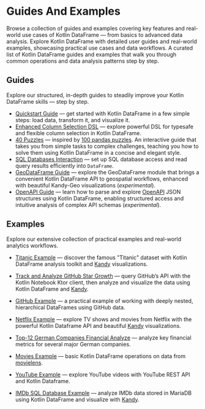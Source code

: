 # Guides And Examples

<web-summary>
Browse a collection of guides and examples covering key features and real-world use cases of Kotlin DataFrame — from basics to advanced data analysis.
</web-summary>

<card-summary>
Explore Kotlin DataFrame with detailed user guides and real-world examples, 
showcasing practical use cases and data workflows.
</card-summary>

<link-summary>
A curated list of Kotlin DataFrame guides and examples that walk you through common operations and data analysis patterns step by step.
</link-summary>

<!--- TODO: add more guides (migration from pandas and others) and replace GH notebooks with topics --->

## Guides

Explore our structured, in-depth guides to steadily improve your Kotlin DataFrame skills — step by step.

* [Quickstart Guide](quickstart.md) — get started with Kotlin DataFrame in a few simple steps: 
load data, transform it, and visualize it.
* [Enhanced Column Selection DSL](https://blog.jetbrains.com/kotlin/2024/07/enhanced-column-selection-dsl-in-kotlin-dataframe/)
 — explore powerful DSL for typesafe and flexible column selection in Kotlin DataFrame.
* [40 Puzzles](https://github.com/Kotlin/dataframe/blob/master/examples/notebooks/puzzles/40%20puzzles.ipynb)
 — inspired by [100 pandas puzzles](https://github.com/ajcr/100-pandas-puzzles).
  An interactive guide that takes you from simple tasks to complex challenges,
teaching you how to solve them using Kotlin DataFrame in a concise and elegant style.
* [SQL Databases Interaction](readSqlDatabases.md)
 — set up SQL database access and read query results efficiently into `DataFrame`.
* [GeoDataFrame Guide](https://kotlin.github.io/kandy/geo-plotting-guide.html)
  — explore the GeoDataFrame module that brings a convenient Kotlin DataFrame API to geospatial workflows, 
enhanced with beautiful Kandy-Geo visualizations (*experimental*).
* [OpenAPI Guide](https://github.com/Kotlin/dataframe/blob/master/examples/notebooks/json/KeyValueAndOpenApi.ipynb)
 — learn how to parse and explore [OpenAPI](https://swagger.io) JSON structures using Kotlin DataFrame, 
enabling structured access and intuitive analysis of complex API schemas (*experimental*).


## Examples

Explore our extensive collection of practical examples and real-world analytics workflows.

* [Titanic Example](https://github.com/Kotlin/dataframe/blob/master/examples/notebooks/titanic/Titanic.ipynb) 
 — discover the famous "Titanic"
 dataset with Kotlin DataFrame analysis toolkit 
 and [Kandy](https://kotlin.github.io/kandy/) visualizations.

* [Track and Analyze GitHub Star Growth](https://blog.jetbrains.com/kotlin/2024/08/track-and-analyze-github-star-growth-with-kandy-and-kotlin-dataframe/)
  — query GitHub’s API with the Kotlin Notebook Ktor client,
  then analyze and visualize the data using Kotlin DataFrame and [Kandy](https://kotlin.github.io/kandy/). 

* [GitHub Example](https://github.com/Kotlin/dataframe/blob/master/examples/notebooks/github/github.ipynb) 
 — a practical example of working with deeply nested, hierarchical DataFrames using GitHub data.

* [Netflix Example](https://github.com/Kotlin/dataframe/blob/master/examples/notebooks/netflix/netflix.ipynb)
  — explore TV shows and movies from Netflix with the powerful Kotlin Dataframe API and beautiful
 [Kandy](https://kotlin.github.io/kandy/) visualizations.

* [Top-12 German Companies Financial Analyze](https://github.com/Kotlin/dataframe/blob/master/examples/notebooks/top_12_german_companies)
  — analyze key financial metrics for several major German companies.

* [Movies Example](https://github.com/Kotlin/dataframe/blob/master/examples/notebooks/movies/movies.ipynb)
  — basic Kotlin DataFrame operations on data from [movielens](https://movielens.org/).

* [YouTube Example](https://github.com/Kotlin/dataframe/blob/master/examples/notebooks/youtube/Youtube.ipynb)
    — explore YouTube videos with YouTube REST API and Kotlin Dataframe.

* [IMDb SQL Database Example](https://github.com/zaleslaw/KotlinDataFrame-SQL-Examples/blob/master/notebooks/imdb.ipynb) 
 — analyze IMDb data stored in MariaDB using Kotlin DataFrame 
and visualize with [Kandy](https://kotlin.github.io/kandy/).
